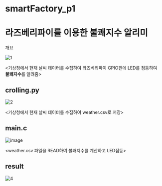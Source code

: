 # smartFactory_p1

<h1>라즈베리파이를 이용한 불쾌지수 알리미</h1>

개요

![1](https://user-images.githubusercontent.com/60130075/120774261-13d09800-c55d-11eb-9b4e-a74d472a23e8.PNG)

<기상청에서 현재 날씨 데이터를 수집하여 라즈베리파이 GPIO핀에 LED를 점등하여 **불쾌지수**를 알려줌>

<h2>crolling.py</h2>

![2](https://user-images.githubusercontent.com/60130075/120774349-29de5880-c55d-11eb-90a3-b16c5d7e34d2.PNG)

<기상청에서 현재 날씨 데이터를 수집하여 weather.csv로 저장>

<h2>main.c</h2>

![image](https://user-images.githubusercontent.com/60130075/120775613-534bb400-c55e-11eb-8ed1-dd6bcd1c7a59.png)

<weather.csv 파일을 READ하여 불쾌지수를 계산하고 LED점등>

<h2>result</h2>

![4](https://user-images.githubusercontent.com/60130075/120775736-77a79080-c55e-11eb-9a7a-8bb428246d3a.PNG)


